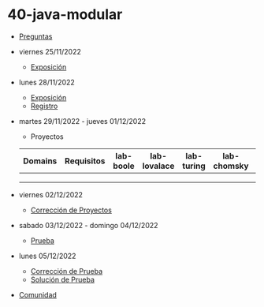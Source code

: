 # 40-java-modular

- [Preguntas](https://escuela.it/cursos/curso-recurrencia-desarrollo-software/clase/patron)
- viernes 25/11/2022
  - [Exposición](https://escuela.it/cursos/curso-recurrencia-desarrollo-software/clase/patron)
- lunes 28/11/2022
  - [Exposición](https://escuela.it/cursos/curso-recurrencia-desarrollo-software/clase/patron)
  - [Registro](https://forms.gle/pA2QvsW32P4KtTD77)
- martes 29/11/2022 - jueves 01/12/2022
  - Proyectos
  
  |Domains|Requisitos|lab-boole|lab-lovalace|lab-turing|lab-chomsky|lab-bernersLee|
  |-------|----------|---------|------------|----------|-----------|--------------|
  |       |          |         |            |          |           |              |
  |       |          |         |            |          |           |              |
  |       |          |         |            |          |           |              |
- viernes 02/12/2022
  - [Corrección de Proyectos](https://escuela.it/cursos/curso-recurrencia-desarrollo-software/clase/patron)
- sabado 03/12/2022 - domingo 04/12/2022
  - [Prueba](https://forms.gle/hB9UJoN2PYiexctH8)
- lunes 05/12/2022
  - [Corrección de Prueba](https://escuela.it/cursos/curso-recurrencia-desarrollo-software/clase/patron)
  - [Solución de Prueba](https://docs.google.com/spreadsheets/d/1Uwtqa5VdD5wK2X7eLgkS6_th16aPnsW8pa5Ft2TyLPo/edit#gid=0)
- [Comunidad](https://app.slack.com/client/T02S3KYD464/C02U96Z50KT)
